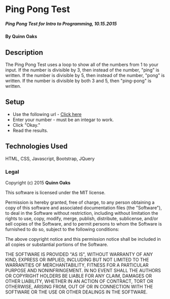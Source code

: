 # Ping Pong Test

##### Ping Pong Test for Intro to Programming, 10.15.2015

#### By **Quinn Oaks**

## Description

The Ping Pong Test uses a loop to show all of the numbers from 1 to your input. If the number is divisible by 3, then instead of the number, "ping" is written. If the number is divisible by 5, then instead of the number, "pong" is written. If the number is divisible by both 3 and 5, then "ping-pong" is written.

## Setup

* Use the following url - [Click here](http://quinnoaks.github.io/ping_pong_test)
* Enter your number - must be an integar to work.
* Click "Okay."
* Read the results.

## Technologies Used

HTML, CSS, Javascript, Bootstrap, JQuery

### Legal

Copyright (c) 2015 **Quinn Oaks**

This software is licensed under the MIT license.

Permission is hereby granted, free of charge, to any person obtaining a copy
of this software and associated documentation files (the "Software"), to deal
in the Software without restriction, including without limitation the rights
to use, copy, modify, merge, publish, distribute, sublicense, and/or sell
copies of the Software, and to permit persons to whom the Software is
furnished to do so, subject to the following conditions:

The above copyright notice and this permission notice shall be included in
all copies or substantial portions of the Software.

THE SOFTWARE IS PROVIDED "AS IS", WITHOUT WARRANTY OF ANY KIND, EXPRESS OR
IMPLIED, INCLUDING BUT NOT LIMITED TO THE WARRANTIES OF MERCHANTABILITY,
FITNESS FOR A PARTICULAR PURPOSE AND NONINFRINGEMENT. IN NO EVENT SHALL THE
AUTHORS OR COPYRIGHT HOLDERS BE LIABLE FOR ANY CLAIM, DAMAGES OR OTHER
LIABILITY, WHETHER IN AN ACTION OF CONTRACT, TORT OR OTHERWISE, ARISING FROM,
OUT OF OR IN CONNECTION WITH THE SOFTWARE OR THE USE OR OTHER DEALINGS IN
THE SOFTWARE.
